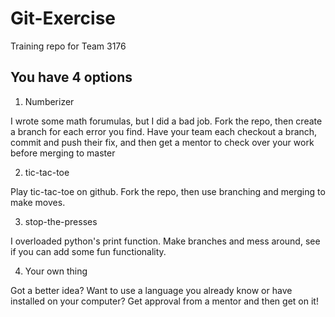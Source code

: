 # Git-Exercise
Training repo for Team 3176

## You have 4 options

1. Numberizer

I wrote some math forumulas, but I did a bad job. Fork the repo, then create a branch for each error you find. Have your team each checkout a branch, commit and push their fix, and then get a mentor to check over your work before merging to master

2. tic-tac-toe

Play tic-tac-toe on github. Fork the repo, then use branching and merging to make moves.

3. stop-the-presses

I overloaded python's print function. Make branches and mess around, see if you can add some fun functionality.

4. Your own thing

Got a better idea? Want to use a language you already know or have installed on your computer? Get approval from a mentor and then get on it!
